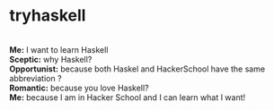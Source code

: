tryhaskell
==========


<br /><b>Me:</b> I want to learn Haskell
<br /><b>Sceptic:</b> why Haskell?
<br /><b>Opportunist:</b> because both Haskel and HackerSchool have the same abbreviation ?
<br /><b>Romantic:</b> because you love Haskell?
<br /><b>Me:</b> because I am in Hacker School and I can learn what I want!
